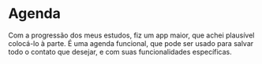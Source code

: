 # Agenda
Com a progressão dos meus estudos, fiz um app maior, que achei plausível colocá-lo à parte. É uma agenda funcional, que pode ser usado para salvar todo o contato que desejar, e com suas funcionalidades específicas. 
